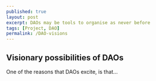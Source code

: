 ```yaml
---
published: true
layout: post
excerpt: DAOs may be tools to organise as never before
tags: [Project, DAO]
permalink: /DAO-visions
---
```

## Visionary possibilities of DAOs

One of the reasons that DAOs excite, is that...